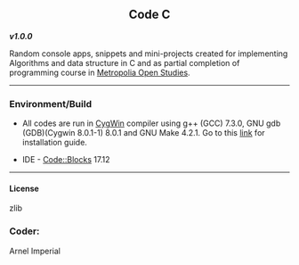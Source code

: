 <h2 align=center color=blue>Code C</h2>

***v1.0.0***

Random console apps, snippets and mini-projects created for implementing Algorithms and data structure in C and as partial completion of programming course in [Metropolia Open Studies](http://opendata.metropolia.fi/koulutushaku/search.php#result-87382).

---

### Environment/Build
* All codes are run in [CygWin](https://www.cygwin.com/) compiler using g++   (GCC) 7.3.0, GNU gdb (GDB)(Cygwin 8.0.1-1) 8.0.1 and GNU Make 4.2.1.
  Go to this [link](https://www.cs.odu.edu/~zeil/cs250PreTest/latest/Public/installingACompiler/) for installation guide.

* IDE - [Code::Blocks](http://www.codeblocks.org/) 17.12 
---


#### License
zlib


### Coder:
Arnel Imperial
